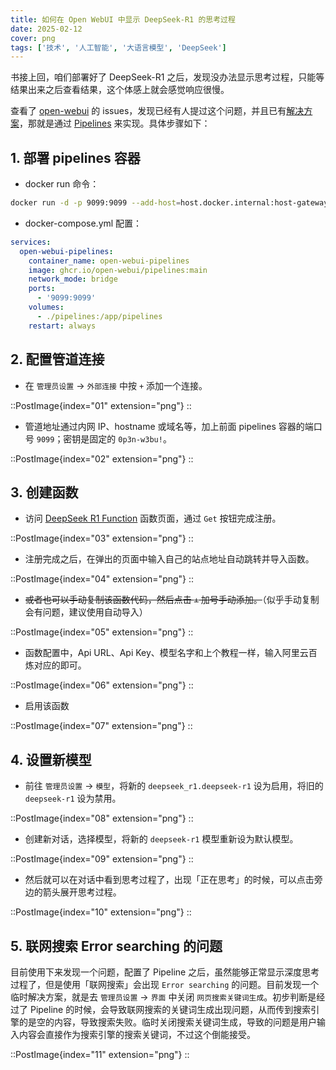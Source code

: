 ```yaml
---
title: 如何在 Open WebUI 中显示 DeepSeek-R1 的思考过程
date: 2025-02-12
cover: png
tags: ['技术', '人工智能', '大语言模型', 'DeepSeek']
---
```


书接上回，咱们部署好了 DeepSeek-R1 之后，发现没办法显示思考过程，只能等结果出来之后查看结果，这个体感上就会感觉响应很慢。

查看了 [open-webui](https://github.com/open-webui/open-webui) 的 issues，发现已经有人提过这个问题，并且已有[解决方案](https://github.com/open-webui/open-webui/issues/9488#issuecomment-2640537231)，那就是通过 [Pipelines](https://docs.openwebui.com/pipelines/) 来实现。具体步骤如下：

## 1. 部署 pipelines 容器

- docker run 命令：

```bash
docker run -d -p 9099:9099 --add-host=host.docker.internal:host-gateway -v pipelines:/app/pipelines --name pipelines --restart always ghcr.io/open-webui/pipelines:main
```

- docker-compose.yml 配置：

```yaml
services:
  open-webui-pipelines:
    container_name: open-webui-pipelines
    image: ghcr.io/open-webui/pipelines:main
    network_mode: bridge
    ports:
      - '9099:9099'
    volumes:
      - ./pipelines:/app/pipelines
    restart: always
```
## 2. 配置管道连接

- 在 `管理员设置` -> `外部连接` 中按 `+` 添加一个连接。

::PostImage{index="01" extension="png"}
::

- 管道地址通过内网 IP、hostname 或域名等，加上前面 pipelines 容器的端口号 `9099`；密钥是固定的 `0p3n-w3bu!`。

::PostImage{index="02" extension="png"}
::

## 3. 创建函数

- 访问 [DeepSeek R1 Function](https://openwebui.com/f/zgccrui/deepseek_r1) 函数页面，通过 `Get` 按钮完成注册。

::PostImage{index="03" extension="png"}
::

- 注册完成之后，在弹出的页面中输入自己的站点地址自动跳转并导入函数。

::PostImage{index="04" extension="png"}
::

- ~~或者也可以手动复制该函数代码，然后点击 `+` 加号手动添加。~~（似乎手动复制会有问题，建议使用自动导入）

::PostImage{index="05" extension="png"}
::

- 函数配置中，Api URL、Api Key、模型名字和上个教程一样，输入阿里云百炼对应的即可。

::PostImage{index="06" extension="png"}
::

- 启用该函数

::PostImage{index="07" extension="png"}
::

## 4. 设置新模型

- 前往 `管理员设置` -> `模型`，将新的 `deepseek_r1.deepseek-r1` 设为启用，将旧的 `deepseek-r1` 设为禁用。

::PostImage{index="08" extension="png"}
::

- 创建新对话，选择模型，将新的 `deepseek-r1` 模型重新设为默认模型。

::PostImage{index="09" extension="png"}
::

- 然后就可以在对话中看到思考过程了，出现「正在思考」的时候，可以点击旁边的箭头展开思考过程。

::PostImage{index="10" extension="png"}
::

## 5. 联网搜索 Error searching 的问题

目前使用下来发现一个问题，配置了 Pipeline 之后，虽然能够正常显示深度思考过程了，但是使用「联网搜索」会出现 `Error searching` 的问题。目前发现一个临时解决方案，就是去 `管理员设置` -> `界面` 中关闭 `网页搜索关键词生成`。初步判断是经过了 Pipeline 的时候，会导致联网搜索的关键词生成出现问题，从而传到搜索引擎的是空的内容，导致搜索失败。临时关闭搜索关键词生成，导致的问题是用户输入内容会直接作为搜索引擎的搜索关键词，不过这个倒能接受。

::PostImage{index="11" extension="png"}
::
